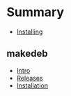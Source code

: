 # Summary
* [Installing](/intro/installing.md)

## makedeb
* [Intro](/makedeb/intro.md)
* [Releases](/makedeb/releases.md)
* [Installation](/makedeb/installation.md)

